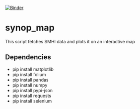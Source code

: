 [![Binder](https://mybinder.org/badge_logo.svg)](https://mybinder.org/v2/gh/bclaremar/synop_map/HEAD)
# synop_map

This script fetches SMHI data and plots it on an interactive map

## Dependencies
-  pip install matplotlib
-  pip install folium
-  pip install pandas
-  pip install numpy
-  pip install pypi-json 
-  pip install requests 
-  pip install selenium
